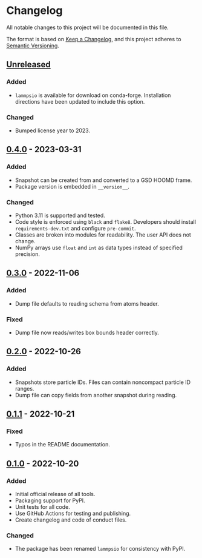# Changelog

All notable changes to this project will be documented in this file.

The format is based on [Keep a Changelog](https://keepachangelog.com/en/1.0.0/),
and this project adheres to [Semantic Versioning](https://semver.org/spec/v2.0.0.html).

## [Unreleased]
### Added
- `lammpsio` is available for download on conda-forge. Installation directions
have been updated to include this option.

### Changed
- Bumped license year to 2023.

## [0.4.0] - 2023-03-31
### Added
- Snapshot can be created from and converted to a GSD HOOMD frame.
- Package version is embedded in `__version__`.

### Changed
- Python 3.11 is supported and tested.
- Code style is enforced using `black` and `flake8`. Developers should install
`requirements-dev.txt` and configure `pre-commit`.
- Classes are broken into modules for readability. The user API does not change.
- NumPy arrays use `float` and `int` as data types instead of specified precision.

## [0.3.0] - 2022-11-06
### Added
- Dump file defaults to reading schema from atoms header.

### Fixed
- Dump file now reads/writes box bounds header correctly.

## [0.2.0] - 2022-10-26
### Added
- Snapshots store particle IDs. Files can contain noncompact particle ID ranges.
- Dump file can copy fields from another snapshot during reading.

## [0.1.1] - 2022-10-21
### Fixed
- Typos in the README documentation.

## [0.1.0] - 2022-10-20
### Added
- Initial official release of all tools.
- Packaging support for PyPI.
- Unit tests for all code.
- Use GitHub Actions for testing and publishing.
- Create changelog and code of conduct files.

### Changed
- The package has been renamed `lammpsio` for consistency with PyPI.

[Unreleased]: https://github.com/mphowardlab/lammpsio/compare/v0.4.0...HEAD
[0.4.0]: https://github.com/mphowardlab/lammpsio/compare/v0.3.0...v0.4.0
[0.3.0]: https://github.com/mphowardlab/lammpsio/compare/v0.2.0...v0.3.0
[0.2.0]: https://github.com/mphowardlab/lammpsio/compare/v0.1.1...v0.2.0
[0.1.1]: https://github.com/mphowardlab/lammpsio/compare/v0.1.0...v0.1.1
[0.1.0]: https://github.com/mphowardlab/lammpsio/releases/tag/v0.1.0
